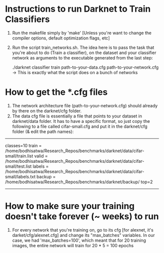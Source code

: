 # Instructions to run Darknet to Train Classifiers

1. Run the makefile simply by 'make' [Unless you're want to change the compiler options, default optimization flags, etc]
2. Run the script train_networks.sh. The idea here is to pass the task that you're about to do (Train a classifier), on the dataset and your classifier network as arguments to the executable generated from the last step:

   ./darknet  classifier train path-to-your-data.cfg path-to-your-network.cfg  -> This is exactly what the script does on a bunch of networks

# How to get the *.cfg files

1. The network architecture file (path-to-your-network.cfg) should already by there on the darknet/cfg folder. 
2. The data cfg file is essentially a file that points to your dataset in darknet/data folder. It has to have a specific format, so just copy the following to a file called cifar-small.cfg and put it in the darknet/cfg folder (& edit the path names):

******************
classes=10
train  = /home/bodhisatwa/Research_Repos/benchmarks/darknet/data/cifar-small/train.list
valid  = /home/bodhisatwa/Research_Repos/benchmarks/darknet/data/cifar-small/test.list
labels = /home/bodhisatwa/Research_Repos/benchmarks/darknet/data/cifar-small/labels.txt
backup = /home/bodhisatwa/Research_Repos/benchmarks/darknet/backup/
top=2
*********************

# How to make sure your training doesn't take forever (~ weeks) to run

1. For every network that you're training on, go to its cfg [for alexnet, it's darket/cfg/alexnet.cfg] and change its "max_batches" variables. In our case, we had 'max_batches=100', which meant that for 20 training images, the entire network will train for 20 * 5 = 100 epochs
